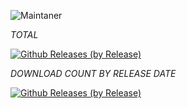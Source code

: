 ![Maintaner](https://img.shields.io/badge/maintainer-XtremeOrnob-blue)


*_TOTAL_*

[![Github Releases (by Release)](https://img.shields.io/github/downloads/XO-Builds/ProtonAOSP/total.svg)](https://github.com/XO-Builds/ProtonAOSP/releases)

*_DOWNLOAD COUNT BY RELEASE DATE_*

[![Github Releases (by Release)](https://img.shields.io/github/downloads/XO-Builds/ProtonAOSP/12.0.0-20211116/total.svg)](https://github.com/XO-Builds/ProtonAOSP/releases)
